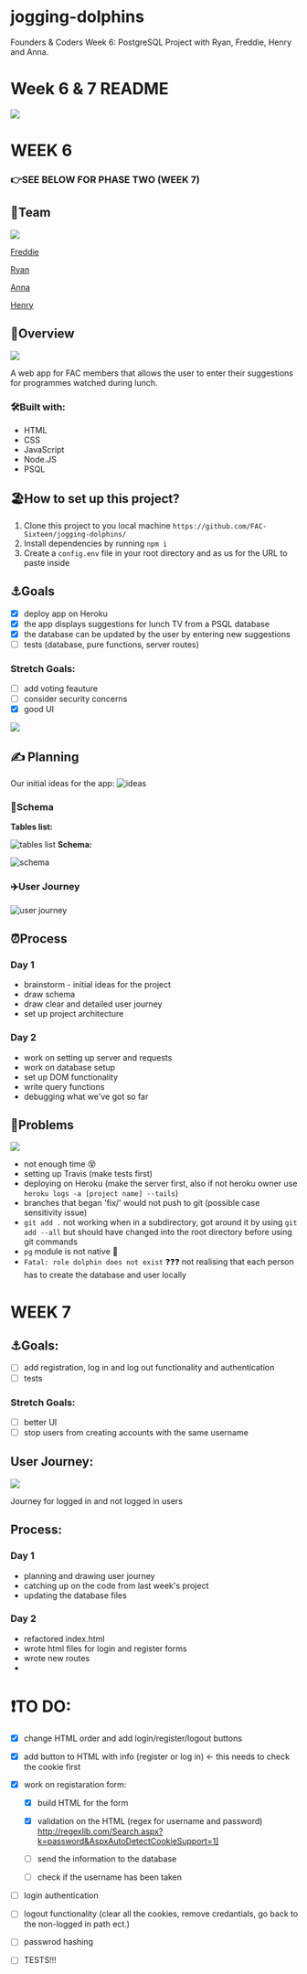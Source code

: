 # jogging-dolphins
Founders &amp; Coders Week 6: PostgreSQL Project with Ryan, Freddie, Henry and Anna. 

# Week 6 & 7 README

![](https://i.imgur.com/NPLkiLM.jpg)

# WEEK 6

### 👉SEE BELOW FOR PHASE TWO (WEEK 7)


## 🐬Team
![](https://media.giphy.com/media/cRq8TJsIKmQRG/giphy.gif)

[Freddie](https://github.com/Fweddi)

[Ryan](https://github.com/Rymatech)

[Anna](https://github.com/aniablaziak)

[Henry](https://github.com/hrmstockdale)

## 🌊Overview
![](https://media.giphy.com/media/jvucQj4J72dPO/giphy.gif)

A web app for FAC members that allows the user to enter their suggestions for programmes watched during lunch.

### 🛠Built with:
- HTML
- CSS
- JavaScript
- Node.JS
- PSQL

## 🏖How to set up this project?
1. Clone this project to you local machine `https://github.com/FAC-Sixteen/jogging-dolphins/`
2. Install dependencies by running `npm i`
3. Create a `config.env` file in your root directory and as us for the URL to paste inside

## ⚓️Goals
- [x] deploy app on Heroku
- [x] the app displays suggestions for lunch TV from a PSQL database
- [x] the database can be updated by the user by entering new suggestions
- [ ] tests (database, pure functions, server routes) 

### Stretch Goals:
- [ ] add voting feauture 
- [ ] consider security concerns
- [x] good UI 

![](https://media.giphy.com/media/CovFciJgWyxUs/giphy.gif)

## ✍️ Planning
Our initial ideas for the app:
![ideas](https://i.ibb.co/Bw1nshb/brain.jpg)

### 🧩Schema
**Tables list:**

![tables list](https://i.ibb.co/f1L0Yr2/schema-tables.jpg)
**Schema:**

![schema](https://i.ibb.co/JzhGL5Z/schema.jpg)

### ✈️User Journey
![user journey](https://i.ibb.co/R66Nnrf/user-journey-database.jpg)

## ⏰Process
### Day 1
- brainstorm - initial ideas for the project
- draw schema
- draw clear and detailed user journey
- set up project architecture
### Day 2
- work on setting up server and requests
- work on database setup
- set up DOM functionality
- write query functions
- debugging what we've got so far

## 🚧Problems
![](https://media.giphy.com/media/Px2Zu55ofxfO0/giphy.gif)
- not enough time 😵
- setting up Travis (make tests first)
- deploying on Heroku (make the server first, also if not heroku owner use `heroku logs -a [project name] --tails`)
- branches that began 'fix/' would not push to git (possible case sensitivity issue)
- `git add .` not working when in a subdirectory, got around it by using `git add --all` but should have changed into the root directory before using git commands
- `pg` module is not native 😤
- `Fatal: role dolphin does not exist` ❓❓❓ not realising that each person has to create the database and user locally


# WEEK 7 

## ⚓️Goals:
- [ ] add registration, log in and log out functionality and authentication
- [ ] tests

### Stretch Goals:
- [ ] better UI
- [ ] stop users from creating accounts with the same username

## User Journey:
![](https://i.ibb.co/NWm5GGs/IMG-4467.jpg)

Journey for logged in and not logged in users

## Process:

### Day 1
* planning and drawing user journey
* catching up on the code from last week's project
* updating the database files

### Day 2
* refactored index.html
* wrote html files for login and register forms
* wrote new routes
* 


# ❗️TO DO:
- [x] change HTML order and add login/register/logout buttons
- [x] add button to HTML with info (register or log in) <- this needs to check the cookie first

- [x] work on registaration form:
    - [x] build HTML for the form
    - [x] validation on the HTML (regex for username and password) http://regexlib.com/Search.aspx?k=password&AspxAutoDetectCookieSupport=1]
    
    - [ ] send the information to the database
    - [ ] check if the username has been taken 
    
- [ ] login authentication
- [ ] logout functionality (clear all the cookies, remove credantials, go back to the non-logged in path ect.)
- [ ] passwrod hashing 
- [ ] TESTS!!!

